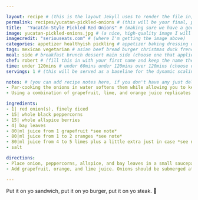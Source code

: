 ```yaml
---

layout: recipe # (this is the layout Jekyll uses to render the file in)
permalink: recipes/yucatan-pickled-onions # (this will be your final, pretty URL)
title:  "Yucatán-Style Pickled Red Onions" # (making sure we have a good title)
image: yucatan-pickled-onions.jpg # (a nice, high-quality image I will carefully select for you)
imagecredit: "seriouseats.com" # (where I'm getting the image above)
categories: appetizer healthyish pickling # appetizer baking dressing drink grill healthyish marinade oven pickling quick raw salad sandwich sauce snack soup
tags: mexican vegetarian # asian beef bread burger christmas duck french fruit indian italian mexican nuts pasta pork poultry rice seafood thanksgiving vegetarian
meal: side # breakfast brunch dessert main side (choose one that applies)
chef: robert # (fill this in with your first name and keep the name the same for all your recipes, since each chef has his own collection of recipes)
time: under 120mins # under 60mins under 120mins over 120mins (choose one that applies)
servings: 1 # (this will be served as a baseline for the dynamic scaling)

notes: # (you can add recipe notes here, if you don't have any just delete this whole section and it won't be processed)
- Par-cooking the onions in water softens them while allowing you to keep the bright, fresh flavor of the citrus juice uncooked.
- Using a combination of grapefruit, lime, and orange juice replicates some of the floral, bitter aroma of Seville oranges if they are unavailable.

ingredients:
- 1| red onion(s), finely diced
- 15| whole black peppercorns
- 15| whole allspice berries
- 4| bay leaves
- 80|ml juice from 1 grapefruit *see note*
- 80|ml juice from 1 to 2 oranges *see note*
- 80|ml juice from 4 to 5 limes plus a little extra just in case *see note*
- salt

directions:
- Place onion, peppercorns, allspice, and bay leaves in a small saucepan and cover with water. Bring to a boil over high heat. Remove from heat, drain carefully, and transfer onions to a sealable container, such as a Mason jar.
- Add grapefruit, orange, and lime juice. Onions should be submerged at this point; if they aren't, top off with extra lime juice. Stir to combine, season to taste with salt (they should be quite salty—use about 1 teaspoon of kosher salt or 1/2 teaspoon of table salt), cover, and refrigerate until color deepens, about 2 hours. Onions can be stored in the refrigerator for up to 2 weeks. Do not eat peppercorns, allspice berries, or bay leaves.

--- 
```

<!-- Below is the description, just write what you want or leave it empty 😁 -->
Put it on yo sandwich, put it on yo burger, put it on yo steak. 🔪 